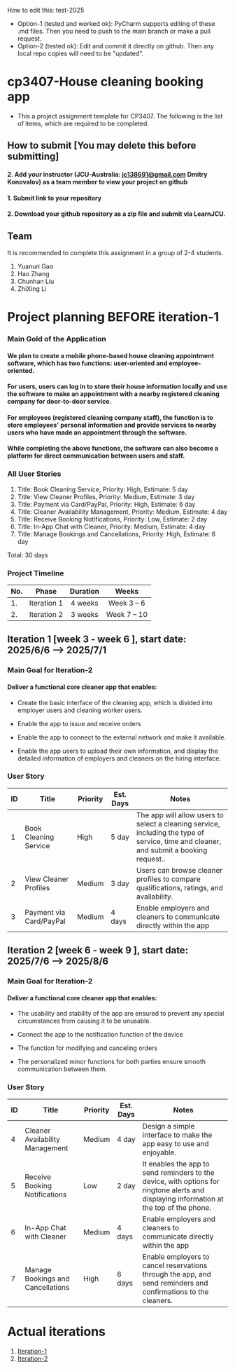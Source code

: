 
How to edit this: test-2025
* Option-1 (tested and worked ok): PyCharm supports editing of these .md files. Then you need to push to the main branch or make a pull request.
* Option-2 (tested ok): Edit and commit it directly on github. Then any local repo copies will need to be "updated".

# cp3407-House cleaning booking app
* This a project assignment template for CP3407. The following is the list of items, which are required to be completed.


## How to submit [You may delete this before submitting]

#### 2. Add your instructor (JCU-Australia: jc138691@gmail.com Dmitry Konovalov) as a team member to view your project on github
#### 1. Submit link to your repository
#### 2. Download your github repository as a zip file and submit via LearnJCU.

## Team

It is recommended to complete this assignment in a group of 2-4 students.
1. Yuanuri Gao
2. Hao Zhang
3. Chunhan Liu
4. ZhiXing Li


# Project planning BEFORE iteration-1
### Main Gold of the Application
   #### We plan to create a mobile phone-based house cleaning appointment software, which has two functions: user-oriented and employee-oriented.

####    For users, users can log in to store their house information locally and use the software to make an appointment with a nearby registered cleaning company for door-to-door service.

####    For employees (registered cleaning company staff), the function is to store employees' personal information and provide services to nearby users who have made an appointment through the software.

####    While completing the above functions, the software can also become a platform for direct communication between users and staff.

### All User Stories

1. Title: Book Cleaning Service, Priority: High, Estimate: 5 day
2. Title: View Cleaner Profiles, Priority: Medium, Estimate: 3 day
3. Title: Payment via Card/PayPal, Priority: High, Estimate: 6 day
4. Title: Cleaner Availability Management, Priority: Medium, Estimate: 4 day
5. Title: Receive Booking Notifications, Priority: Low, Estimate: 2 day
6. Title: In-App Chat with Cleaner, Priority: Medium, Estimate: 4 day
7. Title: Manage Bookings and Cancellations, Priority: High, Estimate: 6 day

Total: 30 days


### Project Timeline

  | No.|   Phase	              |Duration                    |Weeks         |
  |----|:----------------------:|:--------------------------:|:------------:|
  | 1. | Iteration 1            |   4 weeks                  |   Week 3 – 6   |
  | 2. | Iteration 2            |   3 weeks                  |   Week 7 – 10  |
  

## Iteration 1 [week 3 - week 6 ], start date: 2025/6/6 -->  2025/7/1

### Main Goal for Iteration-2

#### Deliver a functional core cleaner app that enables:

* Create the basic interface of the cleaning app, which is divided into employer users and cleaning worker users.

* Enable the app to issue and receive orders

* Enable the app to connect to the external network and make it available.

* Enable the app users to upload their own information, and display the detailed information of employers and cleaners on the hiring interface.

### User Story

| ID    | Title                             | Priority  | Est. Days | Notes                                |
| --    | -------------------------------   | --------  | --------- | ------------------------------------ |
| 1     | Book Cleaning Service             | High      |   5  day  | The app will allow users to select a cleaning service, including the type of service, time and cleaner, and submit a booking request..|
| 2     | View Cleaner Profiles             | Medium    |   3 day   | Users can browse cleaner profiles to compare qualifications, ratings, and availability.|
| 3     | Payment via Card/PayPal           | Medium    |   4 days  | Enable employers and cleaners to communicate directly within the app  |


## Iteration 2 [week 6 - week 9 ], start date: 2025/7/6 -->  2025/8/6

### Main Goal for Iteration-2

#### Deliver a functional core cleaner app that enables:

* The usability and stability of the app are ensured to prevent any special circumstances from causing it to be unusable.

* Connect the app to the notification function of the device

* The function for modifying and canceling orders

* The personalized minor functions for both parties ensure smooth communication between them.

### User Story

| ID    | Title                                 | Priority  | Est. Days | Notes                                |
| --    | -------------------------------       | --------  | --------- | ------------------------------------ |
| 4     | Cleaner Availability Management       | Medium    | 4 day     | Design a simple interface to make the app easy to use and enjoyable.|
| 5     | Receive Booking Notifications         | Low       | 2 day     | It enables the app to send reminders to the device, with options for ringtone alerts and displaying information at the top of the phone. |
| 6     | In-App Chat with Cleaner              | Medium    | 4 days    | Enable employers and cleaners to communicate directly within the app  |
| 7     | Manage Bookings and Cancellations     | High      | 6 days    | Enable employers to cancel reservations through the app, and send reminders and confirmations to the cleaners. |


# Actual iterations
1. [Iteration-1](./iteration_1.md)
2. [Iteration-2](./iteration_2.md)




